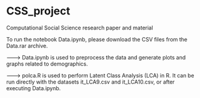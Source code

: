 # CSS_project
Computational Social Science research paper and material


To run the notebook Data.ipynb, please download the CSV files from the Data.rar archive.

---> Data.ipynb is used to preprocess the data and generate plots and graphs related to demographics.

---> polca.R is used to perform Latent Class Analysis (LCA) in R. It can be run directly with the datasets it_LCA9.csv and it_LCA10.csv, or after executing Data.ipynb.
